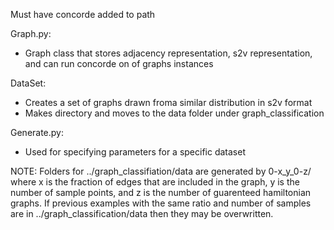Must have concorde added to path

Graph.py:
- Graph class that stores adjacency representation, s2v representation, and can run concorde on of graphs instances

DataSet:
- Creates a set of graphs drawn froma  similar distribution in s2v format
- Makes directory and moves to the data folder under graph_classification

Generate.py:
 - Used for specifying parameters for a specific dataset
 
NOTE: 
Folders for ../graph_classifiation/data are generated by 0-x_y_0-z/ where x is the fraction of edges that are included in the graph, y is the number of sample points, and z is the number of guarenteed hamiltonian graphs.  If previous examples with the same ratio and number of samples are in ../graph_classification/data then they may be overwritten.  
